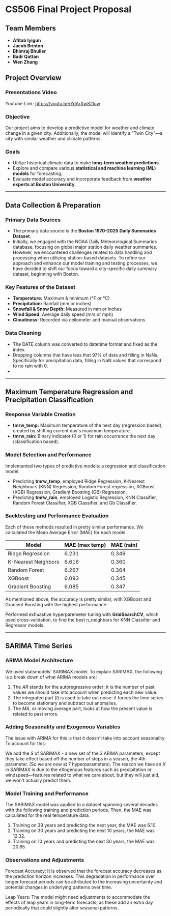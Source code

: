 # **CS506 Final Project Proposal**  
## **Team Members**  
- **Afitab Iyigun** 
- **Jacob Brinton** 
- **Bhimraj Bhuller** 
- **Badr Qattan**
- **Wen Zhang**  

## **Project Overview**  

### Presentations Video ###
Youtube Link: https://youtu.be/YdArXwS2luw

### **Objective**  
Our project aims to develop a predictive model for weather and climate change in a given city. Additionally, the model will identify a "Twin City"—a city with similar weather and climate patterns.  

### **Goals**  
- Utilize historical climate data to make **long-term weather predictions**.  
- Explore and compare various **statistical and machine learning (ML) models** for forecasting.  
- Evaluate model accuracy and incorporate feedback from **weather experts at Boston University**.  

---

## **Data Collection & Preparation**  

### **Primary Data Sources**  
- The primary data source is the **Boston 1970-2025 Daily Summaries Dataset**. 
- Initially, we engaged with the NOAA Daily Meteorological Summaries database, focusing on global major station daily weather summaries. However, we encountered challenges related to data handling and processing when utilizing station-based datasets. To refine our approach and enhance our model training and testing processes, we have decided to shift our focus toward a city-specific daily summary dataset, beginning with Boston.


### **Key Features of the Dataset**  
- **Temperature:** Maximum & minimum (°F or °C)  
- **Precipitation:** Rainfall (mm or inches)  
- **Snowfall & Snow Depth:** Measured in mm or inches  
- **Wind Speed:** Average daily speed (m/s or mph)  
- **Cloudiness:** Recorded via ceilometer and manual observations  

### **Data Cleaning**
- The DATE column was converted to datetime format and fixed as the index. 
- Dropping columns that have less that 97% of data and filling in NaNs. Specifically for precipitation data, filling in NaN values that correspond to no rain with 0. 
- 

---

## **Maximum Temperature Regression and Precipitation Classification**

### **Response Variable Creation**
- **tmrw_temp:** Maximum temperature of the next day (regression based), created by shifting current day's maximum temperature. 
- **tmrw_rain:** Binary indicator (0 or 1) for rain occurrence the next day (classification based).
 
### **Model Selection and Performance**
Implemented two types of predictive models: a regression and classification model. 
- Predicting **tmrw_temp**, employed Ridge Regression, K-Nearest Neighbours (KNN) Regression, Random Forest regression, XGBoost (XGB) Regression, Gradient Boosting (GB) Regression. 
- Predicting **tmrw_rain**, employed Logistic Regression, KNN Classifier, Random Forest Classifier, XGB Classifier, and Gb Classifier.

### **Backtesting and Performance Evaluation**
Each of these methods resulted in pretty similar performance. We calculated the Mean Average Error (MAE) for each model.

| Model            | MAE (max temp) | MAE (rain) |
|------------------|-------|-----------|
| Ridge Regression | 6.231 | 0.349     |
| K-Nearest Neighbors | 6.616 | 0.360     |
| Random Forest | 6.267 | 0.364     |
| XGBoost | 6.093 | 0.345     |
| Gradient Boosting | 6.085 | 0.347     |

As mentioned above, the accuracy is pretty similar, with XGBoost and Gradient Boosting with the highest performance.

Performed exhuastive hyperparemeter tuning with **GridSearchCV**, which used cross-validation, to find the best n_neighbors for KNN Classifier and Regressor models. 

---

## **SARIMA Time Series**

### **ARIMA Model Architecture**

We used statsmodels' SARIMAX model. To explain SARIMAX, the following is a break down of what ARIMA models are:

1. The *AR* stands for the autoregressive order; it is the number of past values we should take into account when predicting each new value. 
2. The integrated part (*I*) is used to take out noise: it forces the time series to become stationary and subtract out anomalies. 
3. The *MA*, or moving average part, looks at how the present value is related to past errors.

### **Adding Seasonality and Exogenous Variables**

The issue with ARIMA for this is that it doesn't take into account seasonality. To account for this:

We add the *S* of SARIMAX - a new set of the 3 ARIMA parameters, except they take effect based off the number of steps in a season, the 4th parameter. (So we are now at 7 hyperparameters).
The reason we have an *X* in SARIMAX is due to the eXogenous features such as precipitation or windspeed—features related to what we care about, but they will just aid, we won't actually predict them.

### **Model Training and Performance**

The SARIMAX model was applied to a dataset spanning several decades with the following training and prediction periods. Then, the MAE was calculated for the real temperature data. 

1. Training on 39 years and predicting the next year, the MAE was 6.10.
2. Training on 30 years and predicting the next 10 years, the MAE was 12.32.
3. Training on 10 years and predicting the next 30 years, the MAE was 20.65.

### **Observations and Adjustments**
Forecast Accuracy: It is observed that the forecast accuracy decreases as the prediction horizon increases. This degradation in performance over longer forecast periods can be attributed to the increasing uncertainty and potential changes in underlying patterns over time.

Leap Years: The model might need adjustments to accommodate the effects of leap years in long-term forecasts, as these add an extra day periodically that could slightly alter seasonal patterns.
